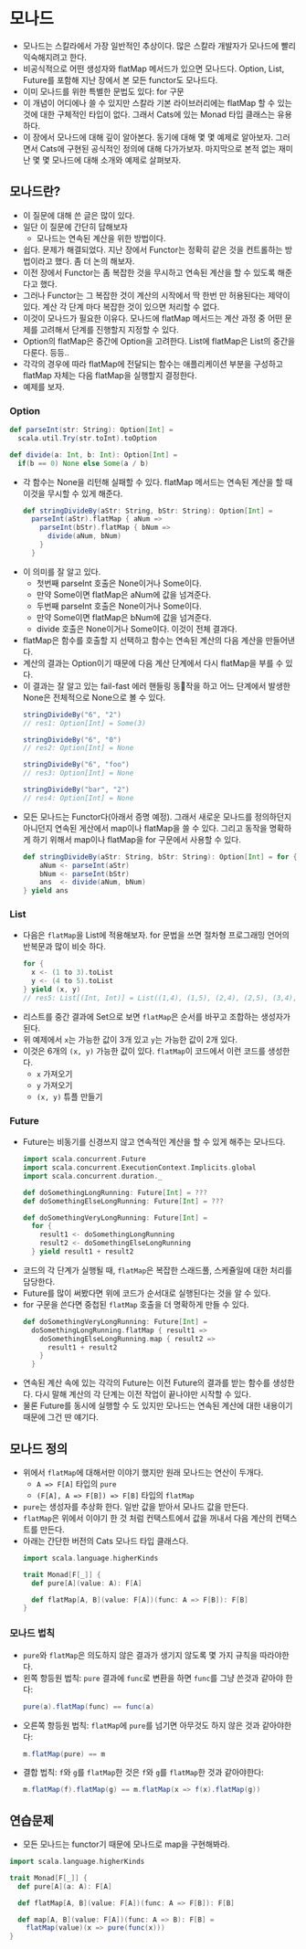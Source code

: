 # 모나드

- 모나드는 스칼라에서 가장 일반적인 추상이다. 많은 스칼라 개발자가 모나드에 빨리 익숙해지려고 한다.
- 비공식적으로 어떤 생성자와 flatMap 메서드가 있으면 모나드다. Option, List, Future를 포함해
  지난 장에서 본 모든 functor도 모나드다.
- 이미 모나드를 위한 특별한 문법도 있다: for 구문
- 이 개념이 어디에나 쓸 수 있지만 스칼라 기본 라이브러리에는 flatMap 할 수 있는 것에 대한 구체적인 타입이
  없다. 그래서 Cats에 있는 Monad 타입 클래스는 유용하다.
- 이 장에서 모나드에 대해 깊이 알아본다. 동기에 대해 몇 몇 예제로 알아보자. 그러면서 Cats에 구현된 공식적인
  정의에 대해 다가가보자. 마지막으로 본적 없는 재미난 몇 몇 모나드에 대해 소개와 예제로 살펴보자.

## 모나드란?

- 이 질문에 대해 쓴 글은 많이 있다.
- 일단 이 질문에 간단히 답해보자
  - 모나드는 연속된 계산을 위한 방법이다.
- 쉽다. 문제가 해결되었다. 지난 장에서 Functor는 정확히 같은 것을 컨트롤하는 방법이라고 했다. 좀 더 논의 해보자.
- 이전 장에서 Functor는 좀 복잡한 것을 무시하고 연속된 계산을 할 수 있도록 해준다고 했다.
- 그러나 Functor는 그 복잡한 것이 계산의 시작에서 딱 한번 만 허용된다는 제약이 있다. 계산 각 단계 마다
  복잡한 것이 있으면 처리할 수 없다.
- 이것이 모나드가 필요한 이유다. 모나드에 flatMap 메서드는 계산 과정 중 어떤 문제를 고려해서 단계를 진행할지
  지정할 수 있다.
- Option의 flatMap은 중간에 Option을 고려한다. List에 flatMap은 List의 중간을 다룬다. 등등..
- 각각의 경우에 따라 flatMap에 전달되는 함수는 애플리케이션 부분을 구성하고 flatMap 자체는 다음 flatMap을
  실행할지 결정한다.
- 예제를 보자.

### Option

```scala
def parseInt(str: String): Option[Int] =
  scala.util.Try(str.toInt).toOption

def divide(a: Int, b: Int): Option[Int] =
  if(b == 0) None else Some(a / b)
```

- 각 함수는 None을 리턴해 실패할 수 있다. flatMap 메서드는 연속된 계산을 할 때 이것을 무시할 수 있게
  해준다.  
  ```scala
  def stringDivideBy(aStr: String, bStr: String): Option[Int] =
    parseInt(aStr).flatMap { aNum =>
      parseInt(bStr).flatMap { bNum =>
        divide(aNum, bNum)
      }
    }
  ```
- 이 의미를 잘 알고 있다.
  - 첫번째 parseInt 호출은 None이거나 Some이다.
  - 만약 Some이면 flatMap은 aNum에 값을 넘겨준다.
  - 두번째 parseInt 호출은 None이거나 Some이다.
  - 만약 Some이면 flatMap은 bNum에 값을 넘겨준다.
  - divide 호출은 None이거나 Some이다. 이것이 전체 결과다.
- flatMap은 함수를 호출할 지 선택하고 함수는 연속된 계산의 다음 계산을 만들어낸다.
- 계산의 결과는 Option이기 때문에 다음 계산 단계에서 다시 flatMap을 부를 수 있다.
- 이 결과는 잘 알고 있는 fail-fast 에러 핸들링 동작을 하고 어느 단계에서 발생한 None은 전체적으로
  None으로 볼 수 있다.
  ```scala
  stringDivideBy("6", "2")
  // res1: Option[Int] = Some(3)

  stringDivideBy("6", "0")
  // res2: Option[Int] = None

  stringDivideBy("6", "foo")
  // res3: Option[Int] = None

  stringDivideBy("bar", "2")
  // res4: Option[Int] = None
  ```
- 모든 모나드는 Functor다(아래서 증명 예정). 그래서 새로운 모나드를 정의하던지 아니던지 연속된 게산에서
  map이나 flatMap을 쓸 수 있다. 그리고 동작을 명확하게 하기 위해서 map이나 flatMap을 for 구문에서
  사용할 수 있다.
  ```scala
  def stringDivideBy(aStr: String, bStr: String): Option[Int] = for {
      aNum <- parseInt(aStr)
      bNum <- parseInt(bStr)
      ans  <- divide(aNum, bNum)
  } yield ans
  ```

### List

- 다음은 `flatMap`을 List에 적용해보자. for 문법을 쓰면 절차형 프로그래밍 언어의 반복문과 많이 비슷
  하다.
  ```scala
  for {
    x <- (1 to 3).toList
    y <- (4 to 5).toList
  } yield (x, y)
  // res5: List[(Int, Int)] = List((1,4), (1,5), (2,4), (2,5), (3,4), (3,5))
  ```
- 리스트를 중간 결과에 Set으로 보면 `flatMap`은 순서를 바꾸고 조합하는 생성자가 된다.
- 위 예제에서 `x`는 가능한 값이 3개 있고 `y`는 가능한 값이 2개 있다.
- 이것은 6개의 `(x, y)` 가능한 값이 있다. `flatMap`이 코드에서 이런 코드를 생성한다.
  - `x` 가져오기
  - `y` 가져오기
  - `(x, y)` 튜플 만들기

### Future

- Future는 비동기를 신경쓰지 않고 연속적인 계산을 할 수 있게 해주는 모나드다.
  ```scala
  import scala.concurrent.Future
  import scala.concurrent.ExecutionContext.Implicits.global
  import scala.concurrent.duration._

  def doSomethingLongRunning: Future[Int] = ???
  def doSomethingElseLongRunning: Future[Int] = ???

  def doSomethingVeryLongRunning: Future[Int] =
    for {
      result1 <- doSomethingLongRunning
      result2 <- doSomethingElseLongRunning
    } yield result1 + result2
  ```
- 코드의 각 단계가 실행될 때, `flatMap`은 복잡한 스래드풀, 스케쥴일에 대한 처리를 담당한다.
- Future를 많이 써봤다면 위에 코드가 순서대로 실행된다는 것을 알 수 있다.
- for 구문을 쓴다면 중첩된 `flatMap` 호출을 더 명확하게 만들 수 있다.
  ```scala
  def doSomethingVeryLongRunning: Future[Int] =
    doSomethingLongRunning.flatMap { result1 =>
      doSomethingElseLongRunning.map { result2 =>
        result1 + result2
      }
    }
  ```
- 연속된 계산 속에 있는 각각의 Future는 이전 Future의 결과를 받는 함수를 생성한다. 다시 말해 계산의
  각 단계는 이전 작업이 끝나야만 시작할 수 있다.
- 물론 Future를 동시에 실행할 수 도 있지만 모나드는 연속된 계산에 대한 내용이기 때문에 그건 딴 얘기다.

## 모나드 정의

- 위에서 `flatMap`에 대해서만 이야기 했지만 원래 모나드는 연산이 두개다.
  - `A => F[A]` 타입의 `pure`
  - `(F[A], A => F[B]) => F[B]` 타입의 `flatMap`
- `pure`는 생성자를 추상화 한다. 일반 값을 받아서 모나드 값을 만든다.
- `flatMap`은 위에서 이야기 한 것 처럼 컨택스트에서 값을 꺼내서 다음 계산의 컨택스트를 만든다.
- 아래는 간단한 버전의 Cats 모나드 타입 클래스다.
  ```scala
  import scala.language.higherKinds

  trait Monad[F[_]] {
    def pure[A](value: A): F[A]

    def flatMap[A, B](value: F[A])(func: A => F[B]): F[B]
  }
  ```
### 모나드 법칙
- `pure`와 `flatMap`은 의도하지 않은 결과가 생기지 않도록 몇 가지 규칙을 따라야한다.
- 왼쪽 항등원 법칙: `pure` 결과에 `func`로 변환을 하면 `func`를 그냥 쓴것과 같아야 한다:
  ```scala
  pure(a).flatMap(func) == func(a)
  ```
- 오른쪽 항등원 법칙: `flatMap`에 `pure`를 넘기면 아무것도 하지 않은 것과 같아야한다:
  ```scala
  m.flatMap(pure) == m
  ```
- 결합 법칙: `f`와 `g`를 `flatMap`한 것은 `f`와 `g`를 `flatMap`한 것과 같아야한다:
  ```scala
  m.flatMap(f).flatMap(g) == m.flatMap(x => f(x).flatMap(g))
  ```

## 연습문제

- 모든 모나드는 functor기 때문에 모나드로 map을 구현해봐라.

```scala
import scala.language.higherKinds

trait Monad[F[_]] {
  def pure[A](a: A): F[A]

  def flatMap[A, B](value: F[A])(func: A => F[B]): F[B]

  def map[A, B](value: F[A])(func: A => B): F[B] =
    flatMap(value)(x => pure(func(x)))
}
```
